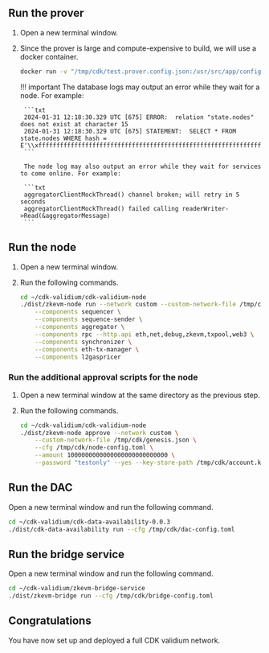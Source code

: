 ## Run the prover

1. Open a new terminal window.

2. Since the prover is large and compute-expensive to build, we will use a docker container.

	```bash
	docker run -v "/tmp/cdk/test.prover.config.json:/usr/src/app/config.json" -p 50061:50061 -p 50071:50071 --network host hermeznetwork/zkevm-prover:v3.0.2 zkProver -c /usr/src/app/config.json
	```

	!!! important
		The database logs may output an error while they wait for a node. For example:

		```txt
		2024-01-31 12:18:30.329 UTC [675] ERROR:  relation "state.nodes" does not exist at character 15
		2024-01-31 12:18:30.329 UTC [675] STATEMENT:  SELECT * FROM state.nodes WHERE hash = E'\\xffffffffffffffffffffffffffffffffffffffffffffffffffffffffffffffff';
		```

		The node log may also output an error while they wait for services to come online. For example:

		```txt
		aggregatorClientMockThread() channel broken; will retry in 5 seconds
		aggregatorClientMockThread() failed calling readerWriter->Read(&aggregatorMessage)
		```

## Run the node

1. Open a new terminal window.

2. Run the following commands.

	```bash
	cd ~/cdk-validium/cdk-validium-node 
	./dist/zkevm-node run --network custom --custom-network-file /tmp/cdk/genesis.json --cfg /tmp/cdk/node-config.toml \
		--components sequencer \
		--components sequence-sender \
		--components aggregator \
		--components rpc --http.api eth,net,debug,zkevm,txpool,web3 \
		--components synchronizer \
		--components eth-tx-manager \
		--components l2gaspricer
	```

### Run the additional approval scripts for the node

1. Open a new terminal window at the same directory as the previous step.

2. Run the following commands.

	```bash
	cd ~/cdk-validium/cdk-validium-node 
	./dist/zkevm-node approve --network custom \
		--custom-network-file /tmp/cdk/genesis.json \
		--cfg /tmp/cdk/node-config.toml \
		--amount 1000000000000000000000000000 \
		--password "testonly" --yes --key-store-path /tmp/cdk/account.key
	```

## Run the DAC

Open a new terminal window and run the following command.

```bash
cd ~/cdk-validium/cdk-data-availability-0.0.3
./dist/cdk-data-availability run --cfg /tmp/cdk/dac-config.toml
```

## Run the bridge service

Open a new terminal window and run the following command.

```bash
cd ~/cdk-validium/zkevm-bridge-service 
./dist/zkevm-bridge run --cfg /tmp/cdk/bridge-config.toml
```

## Congratulations

You have now set up and deployed a full CDK validium network.